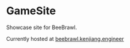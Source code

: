 # GameSite
Showcase site for BeeBrawl.

Currently hosted at [beebrawl.kenjiang.engineer](beebrawl.kenjiang.engineer)

